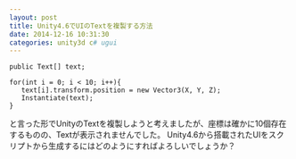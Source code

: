 ```yaml
---
layout: post
title: Unity4.6でUIのTextを複製する方法
date: 2014-12-16 10:31:30
categories: unity3d c# ugui
---
```

<!-- {% raw %} -->
<pre><code>public Text[] text;

for(int i = 0; i &lt; 10; i++){
   text[i].transform.position = new Vector3(X, Y, Z);
   Instantiate(text);   
}
</code></pre>

<p>と言った形でUnityのTextを複製しようと考えましたが、座標は確かに10個存在するものの、Textが表示されませんでした。
Unity4.6から搭載されたUIをスクリプトから生成するにはどのようにすればよろしいでしょうか？</p>
<!-- {% endraw %} -->
